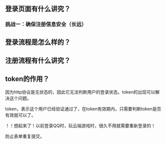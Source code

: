 ## 登录页面有什么讲究？

### 挑战一：确保注册信息安全（长远）





## 登录流程是怎么样的？



## 注册流程有什么讲究？



## token的作用？

因为http协议是无状态的，因此它无法判断用户的登录状态。token的出现可以解决这个问题。

token，表示这个用户已经验证通过了，在token有效期内，只需要判断token是否有效就可以了。

！！想起来了！以前登录QQ时，玩云端游戏时，很久不用就需要重新登录的！



防止表单重复提交。
